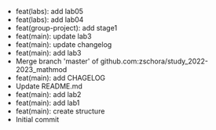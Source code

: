 - feat(labs): add lab05
- feat(labs): add lab04
- feat(group-project): add stage1
- feat(main): update lab3
- feat(main): update changelog
- feat(main): add lab3
- Merge branch 'master' of github.com:zschora/study_2022-2023_mathmod
- feat(main): add CHAGELOG
- Update README.md
- feat(main): add lab2
- feat(main): add lab1
- feat(main): create structure
- Initial commit
